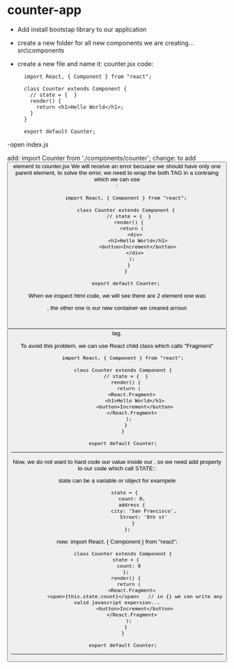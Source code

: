 # counter-app

- Add install bootstap library to our application
- create a new folder for all new components we are creating...  src\components
- create a new file and name it: counter.jsx
code:

        import React, { Component } from "react";

        class Counter extends Component {
          // state = {  }
          render() {
            return <h1>Hello World</h1>;
          }
        }

        export default Counter;

-open index.js

add: import Counter from './components/counter';
change: <App /> to <Counter />
add <button> element to counter.jsx
  We will receive an error becuase we should have only one parent element, to solve the error, we need to wrap the both TAG in a contraing which we can use <div>:
  
          import React, { Component } from "react";

          class Counter extends Component {
            // state = {  }
            render() {
              return (
                <div>
                  <h1>Hello World</h1>
                  <button>Increment</button>
                </div>
              );
            }
          }

          export default Counter;
  
  
  When we inspect html code, we will see there are 2 <dev> element one was <div id="root"></div> , the other one is our new container we creared arroun <h1><button> tag. 
  
  To avoid this problem, we can use React child class which calls "Fragment"
  
        import React, { Component } from "react";

        class Counter extends Component {
          // state = {  }
          render() {
            return (
              <React.Fragment>
                <h1>Hello World</h1>
                <button>Increment</button>
              </React.Fragment>
            );
          }
        }

        export default Counter;
-----------------

Now, we do not want to hard code our value inside our <TAG>, so we need add property to our code which call STATE::
  
state can be a variable or object for exampele
  
          state = { 
              count: 0,
              address {
                      city: 'San Francisco',
                      Street: '8th st'
               }
           };

now:
        import React, { Component } from "react";

        class Counter extends Component {
          state = {
            count: 0
          };
          render() {
            return (
              <React.Fragment>
                <span>{this.state.count}</span>   // in {} we can write any valid javascript expersion...
                <button>Increment</button>
              </React.Fragment>
            );
          }
        }

        export default Counter;
---------------------------------
  
  
  
  
  
  
  
  
  
  
  
